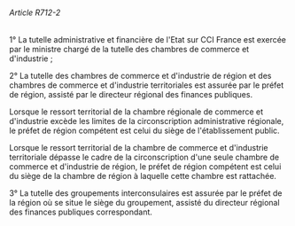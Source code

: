 ###### Article R712-2

1° La tutelle administrative et financière de l'Etat sur CCI France est exercée par le ministre chargé de la tutelle des chambres de commerce et d'industrie ;

2° La tutelle des chambres de commerce et d'industrie de région et des chambres de commerce et d'industrie territoriales est assurée par le préfet de région, assisté par le directeur régional des finances publiques.

Lorsque le ressort territorial de la chambre régionale de commerce et d'industrie excède les limites de la circonscription administrative régionale, le préfet de région compétent est celui du siège de l'établissement public.

Lorsque le ressort territorial de la chambre de commerce et d'industrie territoriale dépasse le cadre de la circonscription d'une seule chambre de commerce et d'industrie de région, le préfet de région compétent est celui du siège de la chambre de région à laquelle cette chambre est rattachée.

3° La tutelle des groupements interconsulaires est assurée par le préfet de la région où se situe le siège du groupement, assisté du directeur régional des finances publiques correspondant.

